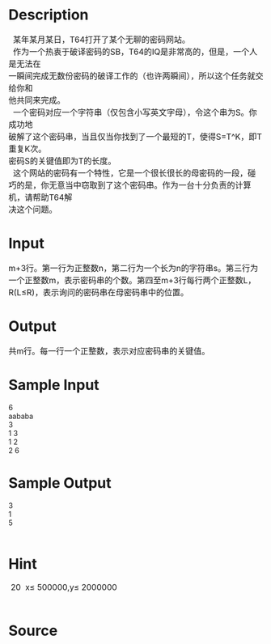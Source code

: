 
# Description

<div class="content"><p><span style="font-size: medium">  某年某月某日，T64打开了某个无聊的密码网站。<br/>
  作为一个热衷于破译密码的SB，T64的IQ是非常高的，但是，一个人是无法在<br/>
一瞬间完成无数份密码的破译工作的（也许两瞬间），所以这个任务就交给你和<br/>
他共同来完成。<br/>
  一个密码对应一个字符串（仅包含小写英文字母），令这个串为S。你成功地<br/>
破解了这个密码串，当且仅当你找到了一个最短的T，使得S=T^K，即T重复K次。<br/>
密码S的关键值即为T的长度。<br/>
  这个网站的密码有一个特性，它是一个很长很长的母密码的一段，碰巧的是，你无意当中窃取到了这个密码串。作为一台十分负责的计算机，请帮助T64解<br/>
决这个问题。</span></p></div>

# Input

<div class="content"><p><span style="font-size: medium">m+3行。第一行为正整数n，第二行为一个长为n的字符串s。第三行为一个正整数m，表示密码串的个数。第四至m+3行每行两个正整数L，R(L≤R)，表示询问的密码串在母密码串中的位置。</span></p>
<p></p></div>

# Output

<div class="content"><p><span style="font-size: medium">共m行。每一行一个正整数，表示对应密码串的关键值。<br/>
</span></p>
<p></p></div>

# Sample Input

<div class="content"><span class="sampledata">6<br/>
aababa<br/>
3<br/>
1  3<br/>
1  2<br/>
2  6<br/>
</span></div>

# Sample Output

<div class="content"><span class="sampledata">3<br/>
1   <br/>
5<br/>
<br/>
   </span></div>

# Hint

<div class="content"><p></p><p><span style="font-size: medium"> 20  x≤ 500000,y≤ 2000000  <br/><br/>
</span></p><p></p></div>

# Source

<div class="content"><p><a href="problemset.php?search="></a></p></div>


